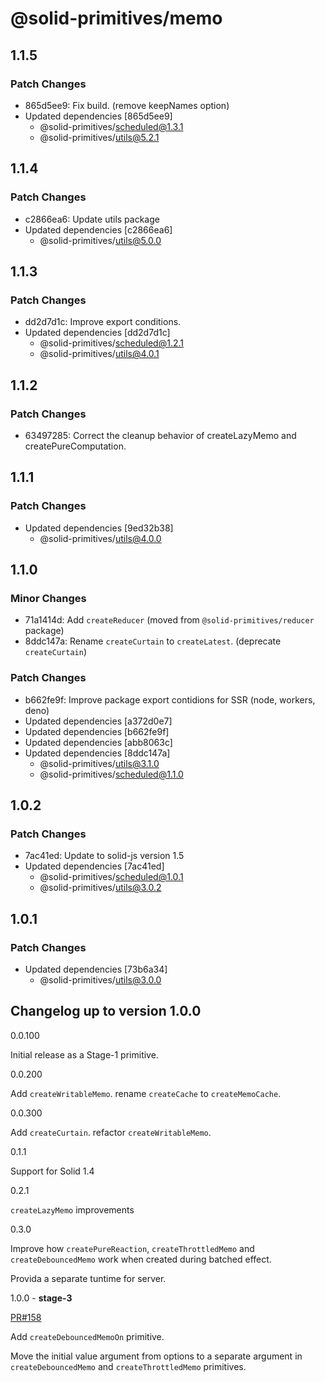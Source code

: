 # @solid-primitives/memo

## 1.1.5

### Patch Changes

- 865d5ee9: Fix build. (remove keepNames option)
- Updated dependencies [865d5ee9]
  - @solid-primitives/scheduled@1.3.1
  - @solid-primitives/utils@5.2.1

## 1.1.4

### Patch Changes

- c2866ea6: Update utils package
- Updated dependencies [c2866ea6]
  - @solid-primitives/utils@5.0.0

## 1.1.3

### Patch Changes

- dd2d7d1c: Improve export conditions.
- Updated dependencies [dd2d7d1c]
  - @solid-primitives/scheduled@1.2.1
  - @solid-primitives/utils@4.0.1

## 1.1.2

### Patch Changes

- 63497285: Correct the cleanup behavior of createLazyMemo and createPureComputation.

## 1.1.1

### Patch Changes

- Updated dependencies [9ed32b38]
  - @solid-primitives/utils@4.0.0

## 1.1.0

### Minor Changes

- 71a1414d: Add `createReducer` (moved from `@solid-primitives/reducer` package)
- 8ddc147a: Rename `createCurtain` to `createLatest`. (deprecate `createCurtain`)

### Patch Changes

- b662fe9f: Improve package export contidions for SSR (node, workers, deno)
- Updated dependencies [a372d0e7]
- Updated dependencies [b662fe9f]
- Updated dependencies [abb8063c]
- Updated dependencies [8ddc147a]
  - @solid-primitives/utils@3.1.0
  - @solid-primitives/scheduled@1.1.0

## 1.0.2

### Patch Changes

- 7ac41ed: Update to solid-js version 1.5
- Updated dependencies [7ac41ed]
  - @solid-primitives/scheduled@1.0.1
  - @solid-primitives/utils@3.0.2

## 1.0.1

### Patch Changes

- Updated dependencies [73b6a34]
  - @solid-primitives/utils@3.0.0

## Changelog up to version 1.0.0

0.0.100

Initial release as a Stage-1 primitive.

0.0.200

Add `createWritableMemo`. rename `createCache` to `createMemoCache`.

0.0.300

Add `createCurtain`. refactor `createWritableMemo`.

0.1.1

Support for Solid 1.4

0.2.1

`createLazyMemo` improvements

0.3.0

Improve how `createPureReaction`, `createThrottledMemo` and `createDebouncedMemo` work when created during batched effect.

Provida a separate tuntime for server.

1.0.0 - **stage-3**

[PR#158](https://github.com/solidjs-community/solid-primitives/pull/158)

Add `createDebouncedMemoOn` primitive.

Move the initial value argument from options to a separate argument in `createDebouncedMemo` and `createThrottledMemo` primitives.
